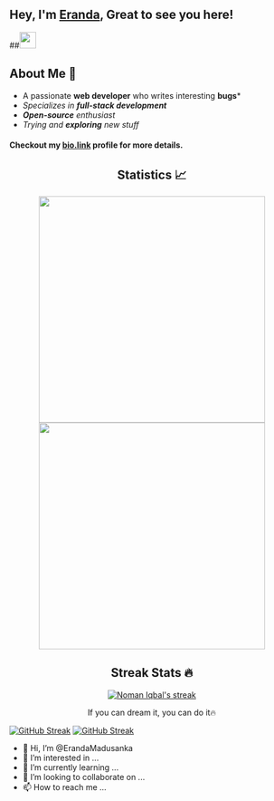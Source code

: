 ## Hey, I'm [Eranda](https://anuphaldar1.com/), Great to see you here!
##<img src="./src/gifs/hi.gif" width="29">


## About Me 🙂
- A passionate **web developer** who writes interesting **bugs***
- *Specializes in **full-stack development***
- ***Open-source** enthusiast*
- *Trying and **exploring** new stuff*
#### Checkout my [bio.link](www.linkedin.com/in/eranda-samarasinghe) profile for more details.

<h2 align="center">Statistics 📈 </h2>
<p align="center">
<img width="400px" src="https://github-readme-stats.vercel.app/api?username=ErandaMadusanka&show_icons=true&theme=monokai-metallian" />     
<img width="400px" src="https://github-readme-streak-stats.herokuapp.com/?user=ErandaMadusanka&show_icons=true&theme=monokai-metallian" />
<p/>

<h2 align="center">Streak Stats 🔥 </h2>
<p align="center">
	<a href="https://github.com/DenverCoder1/github-readme-streak-stats">
		<img 
		     title="🔥 Get streak stats for your profile at git.io/streak-stats" 
		     alt="Noman Iqbal's streak" 
		     src="https://streak-stats.demolab.com/?user=ErandaMadusanka&theme=monokai-metallian&hide_border=true"/>
	</a>
<p align="center"> If you can dream it, you can do it🔥 </p>
</p>

[![GitHub Streak](https://streak-stats.demolab.com/?user=ErandaMadusanka)](https://git.io/streak-stats)
[![GitHub Streak](https://streak-stats.demolab.com/?user=denvercoder1&currStreakNum=2FD3EB&fire=pink&sideLabels=F00&date_format=[Y.]n.j)](https://git.io/streak-stats)


- 👋 Hi, I’m @ErandaMadusanka
- 👀 I’m interested in ...
- 🌱 I’m currently learning ...
- 💞️ I’m looking to collaborate on ...
- 📫 How to reach me ...

<!---
ErandaMadusanka/ErandaMadusanka is a ✨ special ✨ repository because its `README.md` (this file) appears on your GitHub profile.
You can click the Preview link to take a look at your changes.
--->
